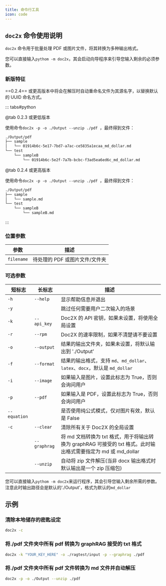 ```yaml
---
title: 命令行工具
icon: code
---
```


## `doc2x` 命令使用说明

`doc2x` 命令用于批量处理 PDF 或图片文件，将其转换为多种输出格式。

您可以直接输入`pythom -m doc2x`，其会启动向导程序来引导您输入剩余的必须参数。

### 新版特征

==0.2.4== 或更高版本中将会在解压时自动重命名文件为其源名字，以替换默认的 UUID 命名方式。

::: tabs#python

@tab 0.2.3 或更低版本

使用命令`doc2x -p -o ./Output --unzip ./pdf `，最终得到文件：

```bash
./Output/pdf
├── sample
│   └── 01914b6c-5e17-7bd7-a7ac-ce5835a1ecaa_md_dollar.md
└── test
    └── sampleB
        └── 01914b6c-5e2f-7a7b-bcbc-f3ad5ea6ed6c_md_dollar.md
```

@tab 0.2.4 或更高版本

使用命令`doc2x -p -o ./Output --unzip ./pdf `，最终得到文件：

```bash
./Output/pdf
├── sample
│   └── sample.md
└── test
    └── sampleB
        └── sampleB.md
```

:::

### 位置参数

| 参数       | 描述                           |
| ---------- | ------------------------------ |
| `filename` | 待处理的 PDF 或图片文件/文件夹 |

### 可选参数

| 短标志       | 长标志       | 描述                                                                                                           |
| ------------ | ------------ | -------------------------------------------------------------------------------------------------------------- |
| `-h`         | `--help`     | 显示帮助信息并退出                                                                                             |
| `-y`         |              | 跳过任何需要用户二次输入的场景                                                                                 |
| `-k`         | `--api_key`  | Doc2X 的 API 密钥，如果未设置，将使用全局设置                                                                  |
| `-r`         | `--rpm`      | Doc2X 的速率限制，如果不清楚请不要设置                                                                         |
| `-o`         | `--output`   | 结果的输出文件夹，如果未设置，将默认输出到 './Output'                                                          |
| `-f`         | `--format`   | 结果的输出格式，支持 `md`、`md_dollar`、`latex`、`docx`，默认是 `md_dollar`                                    |
| `-i`         | `--image`    | 如果输入是图片，设置此标志为 True，否则会询问用户                                                              |
| `-p`         | `--pdf`      | 如果输入是 PDF，设置此标志为 True，否则会询问用户                                                              |
| `--equation` |              | 是否使用纯公式模式，仅对图片有效，默认是 False                                                                 |
| `-c`         | `--clear`    | 清除所有关于 Doc2X 的全局设置                                                                                  |
|              | `--graphrag` | 将 md 文档转换为 txt 格式，用于将输出转换为 graphRAG 可接受的 txt 格式。此时输出格式需要指定为 md 或 md_dollar |
|              | `--unzip`    | 自动将 zip 文件解压(当非 docx 输出格式时默认输出是一个 zip 压缩包)                                             |

您可以直接输入`pythom -m doc2x`来运行程序，其会引导您输入剩余所需的参数。注意此时输出路径会是默认的'./Output'，格式为默认的`md_dollar`

## 示例

### 清除本地储存的密匙设定

```bash
doc2x -c
```

### 将./pdf 文件夹中所有 pdf 转换为 graphRAG 接受的 txt 格式

```bash
doc2x -k "YOUR_KEY_HERE" -o ./ragtest/input -p --graphrag ./pdf
```

### 将./pdf 文件夹中所有 pdf 文件转换为 md 文件并自动解压

```bash
doc2x -p -o ./Output --unzip ./pdf
```
